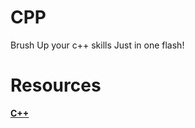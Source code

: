 # CPP
Brush Up your c++ skills Just in one flash!






# Resources

[**C++**](https://www.bitdegree.org/learn/)
